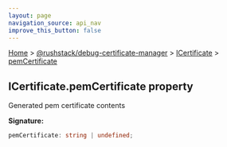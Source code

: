 ```yaml
---
layout: page
navigation_source: api_nav
improve_this_button: false
---
```



[Home](./index.md) &gt; [@rushstack/debug-certificate-manager](./debug-certificate-manager.md) &gt; [ICertificate](./debug-certificate-manager.icertificate.md) &gt; [pemCertificate](./debug-certificate-manager.icertificate.pemcertificate.md)

## ICertificate.pemCertificate property

Generated pem certificate contents

<b>Signature:</b>

```typescript
pemCertificate: string | undefined;
```
